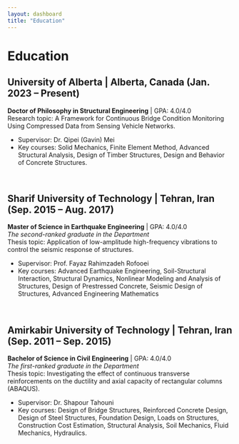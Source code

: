 ```yaml
---
layout: dashboard
title: "Education"
---
```


# **Education**

## University of Alberta | Alberta, Canada (Jan. 2023 – Present)
**Doctor of Philosophy in Structural Engineering** | GPA: 4.0/4.0  
Research topic: A Framework for Continuous Bridge Condition Monitoring Using Compressed Data from Sensing Vehicle Networks.  
- Supervisor: Dr. Qipei (Gavin) Mei  
- Key courses: Solid Mechanics, Finite Element Method, Advanced Structural Analysis, Design of Timber Structures, Design and Behavior of Concrete Structures.

<br/>

## Sharif University of Technology | Tehran, Iran (Sep. 2015 – Aug. 2017)
**Master of Science in Earthquake Engineering** | GPA: 4.0/4.0  
_The second-ranked graduate in the Department_  
Thesis topic: Application of low-amplitude high-frequency vibrations to control the seismic response of structures.  
- Supervisor: Prof. Fayaz Rahimzadeh Rofooei  
- Key courses: Advanced Earthquake Engineering, Soil-Structural Interaction, Structural Dynamics, Nonlinear Modeling and Analysis of Structures, Design of Prestressed Concrete, Seismic Design of Structures, Advanced Engineering Mathematics

<br/>

## Amirkabir University of Technology | Tehran, Iran (Sep. 2011 – Sep. 2015)
**Bachelor of Science in Civil Engineering** | GPA: 4.0/4.0  
_The first-ranked graduate in the Department_  
Thesis topic: Investigating the effect of continuous transverse reinforcements on the ductility and axial capacity of rectangular columns (ABAQUS).  
- Supervisor: Dr. Shapour Tahouni  
- Key courses: Design of Bridge Structures, Reinforced Concrete Design, Design of Steel Structures, Foundation Design, Loads on Structures, Construction Cost Estimation, Structural Analysis, Soil Mechanics, Fluid Mechanics, Hydraulics.
